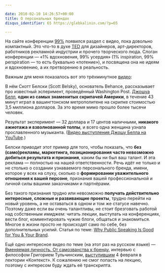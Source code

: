 ```yaml
---

date: 2010-02-10 14:26:57+00:00
title: О персональных брендах
disqus_identifier: 65 https://glebkalinin.com/?p=65

---
```


На сайте конференции [99%](http://the99percent.com/) появился раздел с видео, пока довольно компактный. Это что-то в духе [TED](http://ted.com) для дизайнеров, арт-директоров, работников рекламной индустрии и прочего творческого люда. Слоган конференции — «1% вдохновения, 99% усердия» (1% inspiration, 99% perspiration — то есть буквально «потение»), и посвящена она не идеям и вдохновению, а их претворению в реальность.

Важным для меня показалось вот это трёхминутное [видео](http://vimeo.com/8422213):

<!-- more -->



В нём Скотт Белски (Scott Belsky), основатель Behance, рассказывает про известный эсперимент, проведённый Washington Post. [Джошуа Белл](http://www.joshuabell.com/), **один из самых знаменитых скрипачей Америки**, в течение 43 минут играл в вашингтонском метрополитене на скрипке стоимостью 3,5 миллиона долларов. За это время мимо прошло более тысячи человек. 

Результат эксперимент — 32 доллара и 17 центов наличными, **никакого ажиотажа и взволнованной толпы**, и всего одна женщина узнала прославленного музыканта. ([Видео выступления Джошу Белла на YouTube](http://www.youtube.com/watch?v=hnOPu0_YWhw&feature=fvw).)

Белски приводит этот пример для того, чтобы показать, что **без (само)рекламы, маркетинга, позиционирования часто невозможно добиться результата и признания**, каким бы ни был ваш талант. И эта реклама — полностью на нашей ответственности. Речь идёт не только и не столько о создании узнаваемого персонального бренда, имени, которое у всех на слуху, сколько о **формировании уважительного отношения к вашей персоне**, признания вашей профессиональной и личной силы вашими заказчиками и партнёрами.

Без такого признания трудно или невозможно **получать действительно интересные, сложные и развивающие проекты**, трудно перейти на новый уровень, а не оставаться в одном и том же статусе навечно. Поэтому даже если вы очень талантливы, не стоит брезговать работой над собственным имиджем: читать лекции, выступать на конференциях, вести блог, комментировать чужие блоги, общаться и знакомиться. Многое в жизни просто не происходят само по себе, без дополнительных усилий. Статья по теме: [Why Public Speaking Is Good for You & Your Brand](http://the99percent.com/tips/6276/why-public-speaking-is-good-for-you-your-brand).

Ещё одно интересное видео по теме (на этот раз на русском языке) — [Вменяемая личность. От самозванства к бренду](http://www.nevex.tv/video/2003), интервью с философом Григорием Тульчинским, [выступившим](http://contextclub.org/events/y2010/m2/n36) 4 февраля в лектории «Контекст». К сожалению не смог попасть на лекцию, поэтому с интересом буду ждать её транскрипта.

